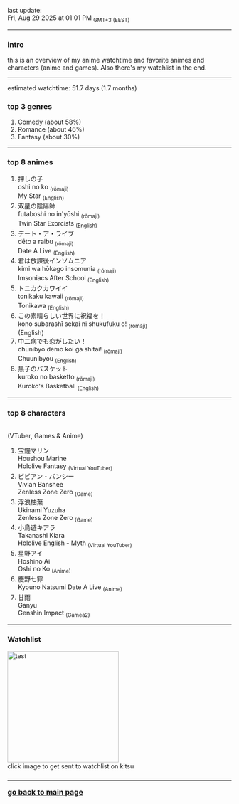 last update: <br/> Fri, Aug 29 2025 at 01:01 PM <sub>GMT+3 (EEST)</sub><br/><hr/>

<h3> intro </h3>
this is an overview of my anime watchtime and favorite animes and characters (anime and games). Also there's my watchlist in the end.
<hr/>

estimated watchtime: 51.7 days (1.7 months)
<h3> top 3 genres </h3>
  <ol>
    <li>Comedy (about 58%)</li>
    <li>Romance (about 46%)</li>
    <li>Fantasy (about 30%)</li>
  </ol>
<hr/>

<h3>top 8 animes</h3>
<ol>
  <li>押しの子 <br/>
    oshi no ko <sub>(rōmaji)</sub><br/>
    My Star <sub>(English)</sub>
  </li>
  <li>
    双星の陰陽師 <br/>
    futaboshi no in'yōshi <sub>(rōmaji)</sub><br/>
    Twin Star Exorcists <sub>(English)</sub>
  </li>
  <li>
    デート・ア・ライブ <br/>
    dēto a raibu <sub>(rōmaji)</sub><br/>
    Date A Live <sub>(English)</sub>
  </li>
  <li>
    君は放課後インソムニア <br/>
    kimi wa hōkago insomunia <sub>(rōmaji)</sub><br/>
    Imsoniacs After School <sub>(English)</sub>
  </li>
  <li>
    トニカクカワイイ　<br/>
    tonikaku kawaii <sub>(rōmaji)</sub><br/>
    Tonikawa <sub>(English)</sub>
  </li>
  <li>
    この素晴らしい世界に祝福を！ <br/>
    kono subarashī sekai ni shukufuku o! <sub>(rōmaji)</sub><br/.
    Konosuba!<sub>(English)</sub>
  </li>
  <li>
    中二病でも恋がしたい！ <br/>
    chūnibyō demo koi ga shitai! <sub>(rōmaji)</sub><br/>
    Chuunibyou <sub>(English)</sub>
  </li>
  <li>
    黒子のバスケット <br/>
    kuroko no basketto <sub>(rōmaji)</sub><br/>
    Kuroko's Basketball <sub>(English)</sub>
  </li>
</ol>
<hr/>

<h3>top 8 characters</h3><br/>
(VTuber, Games & Anime)<br/>

<ol>
  <li>
    宝鐘マリン <br/>
    Houshou Marine <br/>
    Hololive Fantasy <sub>(Virtual YouTuber)</sub>
  </li>
  <li>
    ビビアン・バンシー <br/>
    Vivian Banshee <br/>
    Zenless Zone Zero <sub>(Game)</sub>
  </li>
  <li>
    浮浪柚葉 <br/>
    Ukinami Yuzuha <br/>
    Zenless Zone Zero <sub>(Game)</sub>
  </li>
  <li>
    小鳥遊キアラ <br/>
    Takanashi Kiara <br/>
    Hololive English - Myth <sub>(Virtual YouTuber)</sub>
  </li>
  <li>
    星野アイ <br/>
    Hoshino Ai <br/>
    Oshi no Ko <sub>(Anime)</sub>
  <li>
    慶野七罪 <br/>
    Kyouno Natsumi
    Date A Live <sub>(Anime)</sub>
  </li>
  <li>
    甘雨 <br/>
    Ganyu <br/>
    Genshin Impact <sub>(Gamea2)</sub>
  </li>
</ol>
<hr/>

<h3> Watchlist </h3>
  <div class="container">
    <a href="https://kitsu.io/users/nekomata_mottsii/library">
      <img src="https://c.tenor.com/geGFxXPcbfkAAAAS/chuunibyou-smug.gif" width="250" height="250" alt="test" class="image">
      <div class="overlay">
    </a>
  </div>
 click image to get sent to watchlist on kitsu
  <h3/><hr/>

  <a href="https://github.com/nekomata_mottsii">go back to main page</a>
